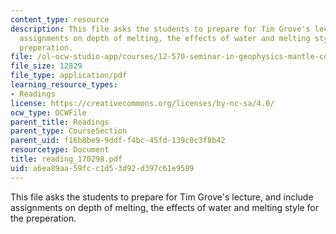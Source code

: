 ```yaml
---
content_type: resource
description: This file asks the students to prepare for Tim Grove's lecture, and include
  assignments on depth of melting, the effects of water and melting style for the
  preperation.
file: /ol-ocw-studio-app/courses/12-570-seminar-in-geophysics-mantle-convection-spring-1998/a6ea89aa59fcc1d53d92d397c61e9589_reading_170298.pdf
file_size: 12829
file_type: application/pdf
learning_resource_types:
- Readings
license: https://creativecommons.org/licenses/by-nc-sa/4.0/
ocw_type: OCWFile
parent_title: Readings
parent_type: CourseSection
parent_uid: f16b8be9-9ddf-f4bc-45fd-139c0c3f8b42
resourcetype: Document
title: reading_170298.pdf
uid: a6ea89aa-59fc-c1d5-3d92-d397c61e9589
---
```

This file asks the students to prepare for Tim Grove's lecture, and include assignments on depth of melting, the effects of water and melting style for the preperation.